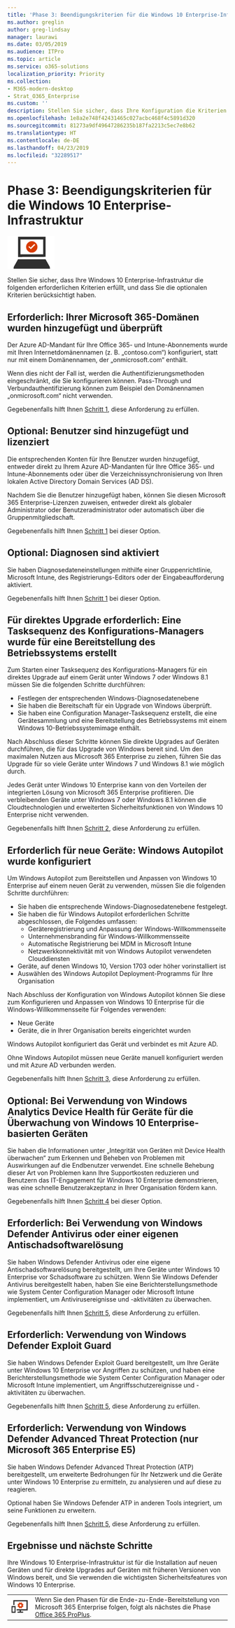 ```yaml
---
title: 'Phase 3: Beendigungskriterien für die Windows 10 Enterprise-Infrastruktur'
ms.author: greglin
author: greg-lindsay
manager: laurawi
ms.date: 03/05/2019
ms.audience: ITPro
ms.topic: article
ms.service: o365-solutions
localization_priority: Priority
ms.collection:
- M365-modern-desktop
- Strat_O365_Enterprise
ms.custom: ''
description: Stellen Sie sicher, dass Ihre Konfiguration die Kriterien von Microsoft 365 Enterprise für Windows 10 Enterprise erfüllt.
ms.openlocfilehash: 1e8a2e748f42431465c027acbc468f4c5891d320
ms.sourcegitcommit: 81273a9df49647286235b187fa2213c5ec7e8b62
ms.translationtype: HT
ms.contentlocale: de-DE
ms.lasthandoff: 04/23/2019
ms.locfileid: "32289517"
---
```

# <a name="phase-3-windows-10-enterprise-infrastructure-exit-criteria"></a>Phase 3: Beendigungskriterien für die Windows 10 Enterprise-Infrastruktur

![](./media/deploy-foundation-infrastructure/win10enterprise_icon-small.png)

Stellen Sie sicher, dass Ihre Windows 10 Enterprise-Infrastruktur die folgenden erforderlichen Kriterien erfüllt, und dass Sie die optionalen Kriterien berücksichtigt haben.

<a name="crit-windows10-step1"></a>
## <a name="required-your-microsoft-365-domains-are-added-and-verified"></a>Erforderlich: Ihrer Microsoft 365-Domänen wurden hinzugefügt und überprüft

Der Azure AD-Mandant für Ihre Office 365- und Intune-Abonnements wurde mit Ihren Internetdomänennamen (z. B. „contoso.com“) konfiguriert, statt nur mit einem Domänennamen, der „onmicrosoft.com“ enthält. 

Wenn dies nicht der Fall ist, werden die Authentifizierungsmethoden eingeschränkt, die Sie konfigurieren können. Pass-Through und Verbundauthentifizierung können zum Beispiel den Domänennamen „onmicrosoft.com“ nicht verwenden.

Gegebenenfalls hilft Ihnen [Schritt 1](windows10-prepare-your-org.md), diese Anforderung zu erfüllen.

## <a name="optional-your-users-are-added-and-licensed"></a>Optional: Benutzer sind hinzugefügt und lizenziert

Die entsprechenden Konten für Ihre Benutzer wurden hinzugefügt, entweder direkt zu Ihrem Azure AD-Mandanten für Ihre Office 365- und Intune-Abonnements oder über die Verzeichnissynchronisierung von Ihren lokalen Active Directory Domain Services (AD DS).

Nachdem Sie die Benutzer hinzugefügt haben, können Sie diesen Microsoft 365 Enterprise-Lizenzen zuweisen, entweder direkt als globaler Administrator oder Benutzeradministrator oder automatisch über die Gruppenmitgliedschaft.

Gegebenenfalls hilft Ihnen [Schritt 1](windows10-prepare-your-org.md) bei dieser Option.

## <a name="optional-diagnostics-are-enabled"></a>Optional: Diagnosen sind aktiviert

Sie haben Diagnosedateneinstellungen mithilfe einer Gruppenrichtlinie, Microsoft Intune, des Registrierungs-Editors oder der Eingabeaufforderung aktiviert.

Gegebenenfalls hilft Ihnen [Schritt 1](windows10-prepare-your-org.md) bei dieser Option.

<a name="crit-windows10-step2"></a>
## <a name="required-for-in-place-upgrade-created-a-configuration-manager-task-sequence-for-an-operating-system-deployment"></a>Für direktes Upgrade erforderlich: Eine Tasksequenz des Konfigurations-Managers wurde für eine Bereitstellung des Betriebssystems erstellt

Zum Starten einer Tasksequenz des Konfigurations-Managers für ein direktes Upgrade auf einem Gerät unter Windows 7 oder Windows 8.1 müssen Sie die folgenden Schritte durchführen:

- Festlegen der entsprechenden Windows-Diagnosedatenebene
- Sie haben die Bereitschaft für ein Upgrade von Windows überprüft.
- Sie haben eine Configuration Manager-Tasksequenz erstellt, die eine Gerätesammlung und eine Bereitstellung des Betriebssystems mit einem Windows 10-Betriebssystemimage enthält.

Nach Abschluss dieser Schritte können Sie direkte Upgrades auf Geräten durchführen, die für das Upgrade von Windows bereit sind. Um den maximalen Nutzen aus Microsoft 365 Enterprise zu ziehen, führen Sie das Upgrade für so viele Geräte unter Windows 7 und Windows 8.1 wie möglich durch. 

Jedes Gerät unter Windows 10 Enterprise kann von den Vorteilen der integrierten Lösung von Microsoft 365 Enterprise profitieren. Die verbleibenden Geräte unter Windows 7 oder Windows 8.1 können die Cloudtechnologien und erweiterten Sicherheitsfunktionen von Windows 10 Enterprise nicht verwenden.

Gegebenenfalls hilft Ihnen [Schritt 2](windows10-deploy-inplaceupgrade.md), diese Anforderung zu erfüllen.

<a name="crit-windows10-step3"></a>
## <a name="required-for-new-devices-configured-windows-autopilot"></a>Erforderlich für neue Geräte: Windows Autopilot wurde konfiguriert

Um Windows Autopilot zum Bereitstellen und Anpassen von Windows 10 Enterprise auf einem neuen Gerät zu verwenden, müssen Sie die folgenden Schritte durchführen:

- Sie haben die entsprechende Windows-Diagnosedatenebene festgelegt.
- Sie haben die für Windows Autopilot erforderlichen Schritte abgeschlossen, die Folgendes umfassen:
   - Geräteregistrierung und Anpassung der Windows-Willkommensseite
   - Unternehmensbranding für Windows-Willkommensseite
   - Automatische Registrierung bei MDM in Microsoft Intune
   - Netzwerkkonnektivität mit von Windows Autopilot verwendeten Clouddiensten
- Geräte, auf denen Windows 10, Version 1703 oder höher vorinstalliert ist
- Auswählen des Windows Autopilot Deployment-Programms für Ihre Organisation

Nach Abschluss der Konfiguration von Windows Autopilot können Sie diese zum Konfigurieren und Anpassen von Windows 10 Enterprise für die Windows-Willkommensseite für Folgendes verwenden:

- Neue Geräte
- Geräte, die in Ihrer Organisation bereits eingerichtet wurden 

Windows Autopilot konfiguriert das Gerät und verbindet es mit Azure AD.

Ohne Windows Autopilot müssen neue Geräte manuell konfiguriert werden und mit Azure AD verbunden werden.

Gegebenenfalls hilft Ihnen [Schritt 3](windows10-deploy-autopilot.md), diese Anforderung zu erfüllen.

<a name="crit-windows10-step4"></a>
## <a name="optional-you-are-using-windows-analytics-device-health-to-monitor-your-windows-10-enterprise-based-devices"></a>Optional: Bei Verwendung von Windows Analytics Device Health für Geräte für die Überwachung von Windows 10 Enterprise-basierten Geräten

Sie haben die Informationen unter „Integrität von Geräten mit Device Health überwachen“ zum Erkennen und Beheben von Problemen mit Auswirkungen auf die Endbenutzer verwendet. Eine schnelle Behebung dieser Art von Problemen kann Ihre Supportkosten reduzieren und Benutzern das IT-Engagement für Windows 10 Enterprise demonstrieren, was eine schnelle Benutzerakzeptanz in Ihrer Organisation fördern kann. 

Gegebenenfalls hilft Ihnen [Schritt 4](windows10-enable-windows-analytics.md) bei dieser Option.

<a name="crit-windows10-step5a"></a>
## <a name="required-you-are-using-windows-defender-antivirus-or-your-own-antimalware-solution"></a>Erforderlich: Bei Verwendung von Windows Defender Antivirus oder einer eigenen Antischadsoftwarelösung

Sie haben Windows Defender Antivirus oder eine eigene Antischadsoftwarelösung bereitgestellt, um Ihre Geräte unter Windows 10 Enterprise vor Schadsoftware zu schützen. Wenn Sie Windows Defender Antivirus bereitgestellt haben, haben Sie eine Berichterstellungsmethode wie System Center Configuration Manager oder Microsoft Intune implementiert, um Antivirusereignisse und -aktivitäten zu überwachen.

Gegebenenfalls hilft Ihnen [Schritt 5](windows10-enable-security-features.md#windows10-sec-av), diese Anforderung zu erfüllen.

<a name="crit-windows10-step5b"></a>
## <a name="required-you-are-using-windows-defender-exploit-guard"></a>Erforderlich: Verwendung von Windows Defender Exploit Guard

Sie haben Windows Defender Exploit Guard bereitgestellt, um Ihre Geräte unter Windows 10 Enterprise vor Angriffen zu schützen, und haben eine Berichterstellungsmethode wie System Center Configuration Manager oder Microsoft Intune implementiert, um Angriffsschutzereignisse und -aktivitäten zu überwachen.

Gegebenenfalls hilft Ihnen [Schritt 5](windows10-enable-security-features.md#windows10-sec-eg), diese Anforderung zu erfüllen.

<a name="crit-windows10-step5c"></a>
## <a name="required-you-are-using-windows-defender-advanced-threat-protection-microsoft-365-enterprise-e5-only"></a>Erforderlich: Verwendung von Windows Defender Advanced Threat Protection (nur Microsoft 365 Enterprise E5)

Sie haben Windows Defender Advanced Threat Protection (ATP) bereitgestellt, um erweiterte Bedrohungen für Ihr Netzwerk und die Geräte unter Windows 10 Enterprise zu ermitteln, zu analysieren und auf diese zu reagieren. 

Optional haben Sie Windows Defender ATP in anderen Tools integriert, um seine Funktionen zu erweitern.

Gegebenenfalls hilft Ihnen [Schritt 5](windows10-enable-security-features.md#windows10-sec-atp), diese Anforderung zu erfüllen.

## <a name="results-and-next-steps"></a>Ergebnisse und nächste Schritte

Ihre Windows 10 Enterprise-Infrastruktur ist für die Installation auf neuen Geräten und für direkte Upgrades auf Geräten mit früheren Versionen von Windows bereit, und Sie verwenden die wichtigsten Sicherheitsfeatures von Windows 10 Enterprise.

|||
|:-------|:-----|
|![](./media/deploy-foundation-infrastructure/O365proplus_icon-small.png)| Wenn Sie den Phasen für die Ende-zu-Ende-Bereitstellung von Microsoft 365 Enterprise folgen, folgt als nächstes die Phase [Office 365 ProPlus](office365proplus-infrastructure.md). |

